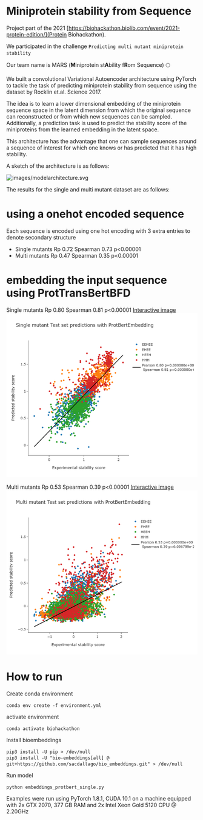 # Miniprotein stability from Sequence 

Project part of the 2021 
[https://biohackathon.biolib.com/event/2021-protein-edition/](Protein Biohackathon). 

We participated in the challenge `Predicting multi mutant miniprotein stability`

Our team name is MARS (**M**iniprotein st**A**bility f**R**om Sequence) 🌕


We built a convolutional Variational Autoencoder architecture using PyTorch to tackle the task of predicting miniprotein stability from sequence using the dataset by Rocklin et.al. Science 2017.

The idea is to learn a lower dimensional embedding of the miniprotein sequence space in the latent dimension from which the original sequence can reconstructed or from which new sequences can be sampled. Additionally, a prediction task is used to predict the stability score of the miniproteins from the learned embedding in the latent space.

This architecture has the advantage that one can sample sequences around a sequence of interest for which one knows or has predicted that it has high stability.

A sketch of the architecture is as follows:

![images/modelarchitecture.svg](Architecture)

The results for the single and multi mutant dataset are as follows:

# using a onehot encoded sequence
Each sequence is encoded using one hot encoding with 3 extra entries to denote secondary structure
- Single mutants Rp 0.72 Spearman 0.73 p<0.00001
- Multi mutants Rp 0.47 Spearman 0.35 p<0.00001

# embedding the input sequence using ProtTransBertBFD
 Single mutants Rp 0.80 Spearman 0.81 p<0.00001
[Interactive image](https://duerrsimon.github.io/mars-biohackathon/plots/embeddings_protbert_singlemutants.html)
![Single mutant prediction](plots/single.png?raw=true)

 Multi mutants Rp 0.53 Spearman 0.39 p<0.00001
[Interactive image](https://duerrsimon.github.io/mars-biohackathon/plots/embeddings_protbert_multimutants.html)
![Multi mutant prediction](plots/multi.png?raw=true)

# How to run

Create conda environment

```
conda env create -f environment.yml
```

activate environment
```
conda activate biohackathon
```

Install bioembeddings
```
pip3 install -U pip > /dev/null
pip3 install -U "bio-embeddings[all] @ git+https://github.com/sacdallago/bio_embeddings.git" > /dev/null

```

Run model
```
python embeddings_protbert_single.py 
```

Examples were run using PyTorch 1.8.1, CUDA 10.1 on a machine equipped with 2x GTX 2070, 377 GB
RAM and 2x Intel Xeon Gold 5120 CPU @ 2.20GHz
